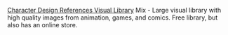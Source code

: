 
[Character Design References Visual Library](https://characterdesignreferences.com/character-design-boards)
Mix - Large visual library with high quality images from animation, games, and comics. Free library, but also has an online store.
